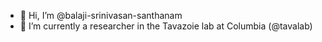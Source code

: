 - 👋 Hi, I’m @balaji-srinivasan-santhanam
- 🌱 I’m currently a researcher in the Tavazoie lab at Columbia (@tavalab)

<!---
balaji-srinivasan-santhanam/balaji-srinivasan-santhanam is a ✨ special ✨ repository because its `README.md` (this file) appears on your GitHub profile.
You can click the Preview link to take a look at your changes.
--->

